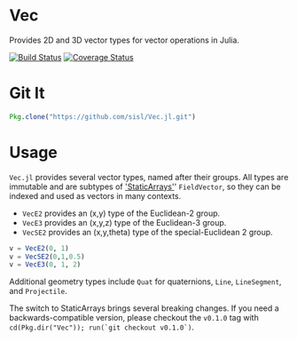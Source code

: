 # Vec

Provides 2D and 3D vector types for vector operations in Julia.

[![Build Status](https://travis-ci.org/sisl/Vec.jl.svg?branch=master)](https://travis-ci.org/sisl/Vec.jl)
[![Coverage Status](https://coveralls.io/repos/sisl/Vec.jl/badge.svg?branch=master&service=github)](https://coveralls.io/github/sisl/Vec.jl?branch=master)

# Git It

```julia
Pkg.clone("https://github.com/sisl/Vec.jl.git")
```

# Usage

`Vec.jl` provides several vector types, named after their groups. All types are immutable and are subtypes of ['StaticArrays'](https://github.com/JuliaArrays/StaticArrays.jl)' `FieldVector`, so they can be indexed and used as vectors in many contexts.

* `VecE2` provides an (x,y) type of the Euclidean-2 group.
* `VecE3` provides an (x,y,z) type of the Euclidean-3 group.
* `VecSE2` provides an (x,y,theta) type of the special-Euclidean 2 group.

```julia
v = VecE2(0, 1)
v = VecSE2(0,1,0.5)
v = VecE3(0, 1, 2)
```

Additional geometry types include `Quat` for quaternions, `Line`, `LineSegment`, and `Projectile`.

The switch to StaticArrays brings several breaking changes. If you need a backwards-compatible version, please checkout the `v0.1.0` tag with ```cd(Pkg.dir("Vec")); run(`git checkout v0.1.0`)```.

